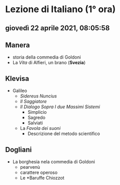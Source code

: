 # Lezione di Italiano (1° ora)

## giovedì 22 aprile 2021, 08:05:58


## Manera
* storia della commedia di Goldoni
* La *Vita* di Alfieri, un brano (**Svezia**)

## Klevisa
* Galileo
	* _Sidereus Nuncius_
	* _Il Saggiatore_
	* _Il Dialogo Sopra I due Massimi Sistemi_
		* Simplicio
		* Sagredo
		* Salviati
	* La *Favola dei suoni*
		* Descrizione del metodo scientifico
## Dogliani
* La borghesia nela commedia di Goldoni
	* pearvenù
	* carattere operoso
	* Le *Baruffe Chiozzot

<!--stackedit_data:
eyJoaXN0b3J5IjpbNzI3ODA3MjI5LDEzOTYxNzg5NjMsLTEwNz
IyNjYxODEsNjIzNjEzNzUsLTEzMjQwNTAyMDddfQ==
-->